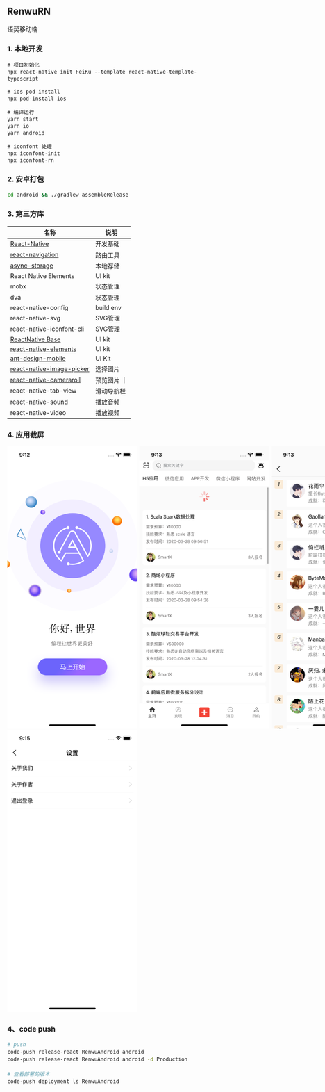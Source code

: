 ## RenwuRN
语契移动端

### 1. 本地开发

```shell
# 项目初始化
npx react-native init FeiKu --template react-native-template-typescript
```

```shell
# ios pod install
npx pod-install ios
```

```shell
# 编译运行
yarn start
yarn io
yarn android
```

```shell
# iconfont 处理
npx iconfont-init
npx iconfont-rn
```

### 2. 安卓打包
```bash
cd android && ./gradlew assembleRelease
```

### 3. 第三方库
| 名称 | 说明 | 
| - | - |
| [React-Native](https://reactnative.cn) | 开发基础 |
| [react-navigation](https://reactnavigation.org) | 路由工具 |
| [async-storage](https://react-native-async-storage.github.io/async-storage/) | 本地存储 |
| React Native Elements | UI kit | 
| mobx | 状态管理 |
| dva | 状态管理 |
| react-native-config | build env |
| react-native-svg | SVG管理 |
| react-native-iconfont-cli | SVG管理 |
| [ReactNative Base](https://docs.nativebase.io/nb-icons#h2-built-with) | UI kit |
| [react-native-elements](https://reactnativeelements.com/) | UI kit |
| [ant-design-mobile](https://rn.mobile.ant.design/docs/react/introduce-cn) | UI Kit |
| [react-native-image-picker](https://www.npmjs.com/package/react-native-image-picker) | 选择图片 |
| [react-native-cameraroll](https://github.com/react-native-cameraroll/react-native-cameraroll) | 预览图片 ｜
| react-native-tab-view | 滑动导航栏 |
| react-native-sound | 播放音频 |
| react-native-video | 播放视频 |

### 4. 应用截屏
<div style="width: 2400px">
    <img width=300 src="./screenshots/01-welcome.png">
    <img width=300 src="./screenshots/02-index.png">
    <img width=300 src="./screenshots/03-rank.png">
    <img width=300 src="./screenshots/04-find.png">
    <img width=300 src="./screenshots/05-FindDetail.png">
    <img width=300 src="./screenshots/06-me.png">
    <img width=300 src="./screenshots/07-login.png">
    <img width=300 src="./screenshots/08-setting.png">
</div>

### 4、code push
```bash
# push
code-push release-react RenwuAndroid android
code-push release-react RenwuAndroid android -d Production

# 查看部署的版本
code-push deployment ls RenwuAndroid
```
